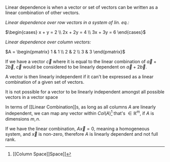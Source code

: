 Linear dependence is when a vector or set of vectors can be written as a linear combination of other vectors.

*Linear dependence over row vectors in a system of lin. eq.:*

$\begin{cases} x + y = 2 \\ 2x + 2y = 4 \\ 3x + 3y = 6 \end{cases}$

*Linear dependence over column vectors:*

$A = \begin{pmatrix} 1 & 1 \\ 2 & 2 \\ 3 & 3 \end{pmatrix}$

If we have a vector $\vec{c}$ where it is equal to the linear combination of $\vec{a} + 2\vec{b}$, $\vec{c}$ would be considered to be linearly dependent on $\vec{a} + 2\vec{b}$.

A vector is then linearly independent if it can't be expressed as a linear combination of a given set of vectors.

It is not possible for a vector to be linearly independent amongst all possible vectors in a vector space

In terms of [[Linear Combination]]s, as long as all columns $A$ are linearly independent, we can map any vector within $Col(A)$[^1] that's $\in \mathbb{R}^m$, if $A$ is dimensions $m, n$.

If we have the linear combination, $A\vec{x} = 0$, meaning a homogeneous system, and $\vec{x}$ is non-zero, therefore $A$ is linearly dependent and not full rank.


[^1]: [[Column Space]]Space]]
